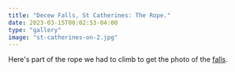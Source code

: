 ```yaml
---
title: "Decew Falls, St Catherines: The Rope."
date: 2023-03-15T00:02:53-04:00
type: "gallery"
image: "st-catherines-on-2.jpg"
---
```


Here's part of the rope we had to climb to get the photo of the [falls](/photos/st-catherines-on).

